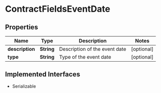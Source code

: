 

# ContractFieldsEventDate


## Properties

Name | Type | Description | Notes
------------ | ------------- | ------------- | -------------
**description** | **String** | Description of the event date |  [optional]
**type** | **String** | Type of the event date |  [optional]


## Implemented Interfaces

* Serializable


